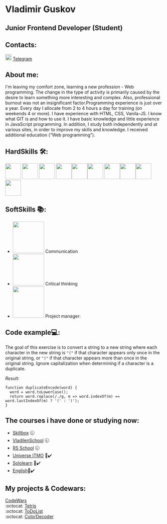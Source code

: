# Vladimir Guskov

## Junior Frontend Developer (Student)

## Contacts:
<img src="https://user-images.githubusercontent.com/85865879/156126650-579774b5-b08b-4b44-a638-72ab776ccce9.png" width="20" height="20"> [Telegram](https://t.me/Raz3r444uk "Мой телеграмм")

## About me:
I'm leaving my comfort zone, learning a new profession - Web programming. The change in the type of activity is primarily caused by the desire to learn something more interesting and complex. Also, professional burnout was not an insignificant factor.Programming experience is just over a year. Every day I allocate from 2 to 4 hours a day for training (on weekends 4 or more). I have experience with HTML, CSS, Vanila-JS. I know what GIT is and how to use it. I have basic knowledge and little experience in JavaScript programming. In addition, I study both independently and at various sites, in order to improve my skills and knowledge. I received additional education (“Web programming”).

## HardSkills 🛠:
<img src="https://upload.wikimedia.org/wikipedia/commons/6/61/HTML5_logo_and_wordmark.svg" width="50" height="50"> <img src="https://upload.wikimedia.org/wikipedia/commons/d/d5/CSS3_logo_and_wordmark.svg" width="50" height="50"> <img src="https://upload.wikimedia.org/wikipedia/commons/b/b6/Badge_js-strict.svg" width="50" height="50"> <img src="https://upload.wikimedia.org/wikipedia/commons/7/72/Gulp.js_Logo.svg" width="50" height="50"><img src="https://upload.wikimedia.org/wikipedia/commons/a/a7/React-icon.svg" width="50" height="50"><img src="https://upload.wikimedia.org/wikipedia/commons/3/33/Figma-logo.svg" width="50" height="50">
<img src="https://raw.githubusercontent.com/webpack/media/3e52c178e6ad2428585a2cbf5d22d6dbe0697f0f/logo/icon.svg" width="50" height="50"><img src="https://upload.wikimedia.org/wikipedia/commons/3/3f/Git_icon.svg" width="50" height="50"><img src="https://upload.wikimedia.org/wikipedia/commons/b/b2/Bootstrap_logo.svg" width="50" height="50"><img src="https://upload.wikimedia.org/wikipedia/commons/9/9a/Visual_Studio_Code_1.35_icon.svg" width="50" height="50"> 

## SoftSkills 📚:
- <kbd><img src="https://user-images.githubusercontent.com/84793505/178105541-aaa6e342-9cd0-4cc2-ac38-aca218f1d640.png" width="100" height="100" caption="Communication"></kbd>  Communication
- <kbd><img src="https://user-images.githubusercontent.com/84793505/178105544-44449ca5-4f48-47a8-b2a8-f31d2c24b15f.png" width="100" height="100" caption="Сritical thinking"></kbd>  Сritical thinking
- <kbd><img src="https://user-images.githubusercontent.com/84793505/178105547-ed6b586d-f378-4c68-9f68-c5ebd019d5cd.png" width="100" height="100" caption="Project manager"></kbd>  Project manager:  

## Code example💻:

The goal of this exercise is to convert a string to a new string where each character in the new string is `"("` if that character appears only once in the original string, or `")"` if that character appears more than once in the original string. Ignore capitalization when determining if a character is a duplicate.

_Result:_

```
function duplicateEncode(word) {
  word = word.toLowerCase();
  return word.replace(/./g, m => word.indexOf(m) == word.lastIndexOf(m) ? '(' : ')');
}
```

## The courses i have done or studying now:

- [Skillbox](https://skillbox.ru) 🕤
- [VladilenSchool](https://vladilen.ru) 🕤
- [RS School](https://rs.school/) 🕤
- [Universe ITMO](https://de.ifmo.ru/certificates/be9dce42a4d1430a.pdf) 💯✔️
- [Sololearn](https://www.sololearn.com/certificates/course/en/23030982/1024/landscape/png) 💯✔️
- [English](https://drive.google.com/file/d/1B4vozcFyBDLrWN_dzKqiXX9cDspZGRyK/view)💯✔️

## My projects & Codewars:
 [CodeWars](https://www.codewars.com/users/Raz3r444uk)  
 :octocat: [Tetris](https://raz3r444uk.github.io/Tetris/)  
 :octocat: [ToDoList](https://raz3r444uk.github.io/ToDoList/)  
 :octocat: [ColorDecoder](https://raz3r444uk.github.io/Colored/)  

